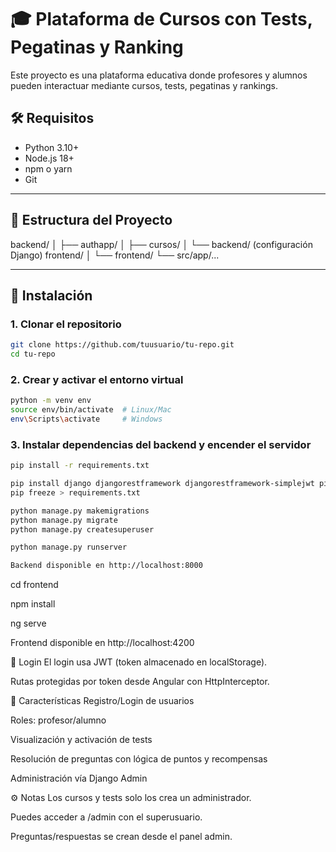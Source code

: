 # 🎓 Plataforma de Cursos con Tests, Pegatinas y Ranking

Este proyecto es una plataforma educativa donde profesores y alumnos pueden interactuar mediante cursos, tests, pegatinas y rankings.

## 🛠️ Requisitos

- Python 3.10+
- Node.js 18+
- npm o yarn
- Git

---

## 📁 Estructura del Proyecto

backend/
│ ├── authapp/
│ ├── cursos/
│ └── backend/ (configuración Django)
frontend/
│ └── frontend/
└── src/app/...


---

## 🚀 Instalación

### 1. Clonar el repositorio

```bash
git clone https://github.com/tuusuario/tu-repo.git
cd tu-repo
```
### 2. Crear y activar el entorno virtual
```bash
python -m venv env
source env/bin/activate  # Linux/Mac
env\Scripts\activate     # Windows
```
### 3. Instalar dependencias del backend y encender el servidor
```bash
pip install -r requirements.txt

pip install django djangorestframework djangorestframework-simplejwt pillow django-cors-headers
pip freeze > requirements.txt

python manage.py makemigrations
python manage.py migrate
python manage.py createsuperuser

python manage.py runserver

Backend disponible en http://localhost:8000
```
cd frontend

npm install

ng serve

Frontend disponible en http://localhost:4200

🔐 Login
El login usa JWT (token almacenado en localStorage).

Rutas protegidas por token desde Angular con HttpInterceptor.

🧪 Características
Registro/Login de usuarios

Roles: profesor/alumno

Visualización y activación de tests

Resolución de preguntas con lógica de puntos y recompensas

Administración vía Django Admin

⚙️ Notas
Los cursos y tests solo los crea un administrador.

Puedes acceder a /admin con el superusuario.

Preguntas/respuestas se crean desde el panel admin.

